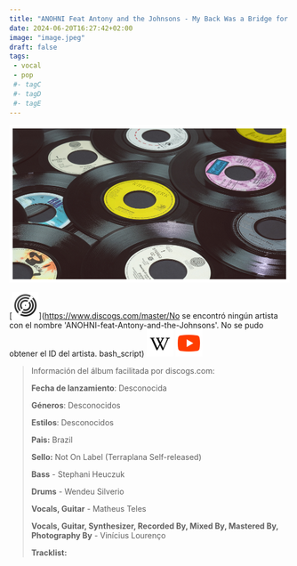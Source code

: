```yaml
---
title: "ANOHNI Feat Antony and the Johnsons - My Back Was a Bridge for You to Cross"
date: 2024-06-20T16:27:42+02:00
image: "image.jpeg"
draft: false
tags:
 - vocal
 - pop
 #- tagC
 #- tagD
 #- tagE
---
```

![cover](image.jpeg (ANOHNI-feat-Antony-and-the-Johnsons - My-Back-Was-a-Bridge-for-You-to-Cross))
 
[![discogs](../links/svg/discogs.png (discogs))](https://www.discogs.com/master/No se encontró ningún artista con el nombre 'ANOHNI-feat-Antony-and-the-Johnsons'.
No se pudo obtener el ID del artista.
bash_script)
[![wikipedia](../links/svg/wikipedia.png (wikipedia))](error)
[![youtube](../links/svg/youtube.png (youtube))](https://www.youtube.com/playlist?list=PL6n7xOfvov7AEGAF8OVMI0PSpG5FcOaR9)
 
<!-- [![bandcamp](../links/svg/bandcamp.png (bandcamp))]() -->
<!-- [![lastfm](../links/svg/lastfm.png (lastfm))]() -->
<!-- [![musicbrainz](../links/svg/musicbrainz.png (musicbrainz))]() -->
<!-- [![spotify](../links/svg/spotify.png (putify))]() -->
 
> Información del álbum facilitada por discogs.com:
> 
> **Fecha de lanzamiento**: Desconocida
> 
> **Géneros**: Desconocidos
> 
> **Estilos**: Desconocidos
> 
> **Pais:** Brazil
> 
> **Sello:** Not On Label (Terraplana Self-released)
> 
> **Bass** - Stephani Heuczuk
> 
> **Drums** - Wendeu Silverio
> 
> **Vocals, Guitar** - Matheus Teles
> 
> **Vocals, Guitar, Synthesizer, Recorded By, Mixed By, Mastered By, Photography By** - Vinícius Lourenço
> 
> 
> 
> **Tracklist:**
> 
> 

